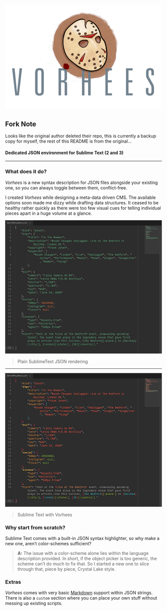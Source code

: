 # ![Vorhees](vorhees_icon.png)

## Fork Note
Looks like the original author deleted their repo, this is currently a backup copy for myself, the rest of this README is from the original...


#### Dedicated JSON environment for Sublime Text (2 and 3)

---

### What does it do?
*Vorhees* is a new syntax description for JSON files alongside your existing one, so you can always toggle between them, conflict-free.

I created *Vorhees* while designing a meta-data driven CMS. The available options soon made me dizzy while drafting data structures. It ceased to be healthy rather quickly as there were too few visual cues for telling individual pieces apart in a huge volume at a glance.

![Plain SublimeText JSON rendering](screenshots/plain_sublime.png) 
> Plain SublimeText JSON rendering

---

![Sublime Text with JSON Vorhees](screenshots/vorhees_sublime.png)
> Sublime Text with Vorhees


### Why start from scratch?
Sublime Text comes with a built-in JSON syntax highlighter, so why make a new one, aren’t color-schemes sufficient? 

> **A:** The issue with a color-scheme alone lies within the language description provided. In short, if the object picker is too generic, the scheme can’t do much to fix that. So I started a new one to slice through that, piece by piece, Crystal Lake style.

### Extras
*Vorhees* comes with very basic [Markdown](http://en.wikipedia.org/wiki/Markdown) support within JSON strings. There is also a `custom` section where you can place your own stuff without messing up existing scripts.
